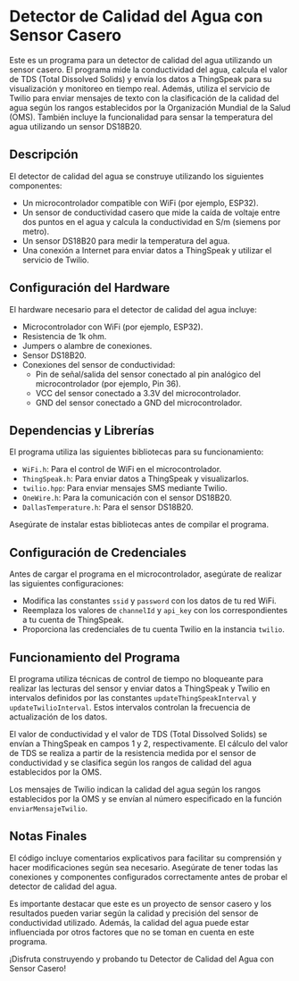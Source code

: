 # Detector de Calidad del Agua con Sensor Casero

Este es un programa para un detector de calidad del agua utilizando un sensor casero. El programa mide la conductividad del agua, calcula el valor de TDS (Total Dissolved Solids) y envía los datos a ThingSpeak para su visualización y monitoreo en tiempo real. Además, utiliza el servicio de Twilio para enviar mensajes de texto con la clasificación de la calidad del agua según los rangos establecidos por la Organización Mundial de la Salud (OMS). También incluye la funcionalidad para sensar la temperatura del agua utilizando un sensor DS18B20.

## Descripción

El detector de calidad del agua se construye utilizando los siguientes componentes:

- Un microcontrolador compatible con WiFi (por ejemplo, ESP32).
- Un sensor de conductividad casero que mide la caída de voltaje entre dos puntos en el agua y calcula la conductividad en S/m (siemens por metro).
- Un sensor DS18B20 para medir la temperatura del agua.
- Una conexión a Internet para enviar datos a ThingSpeak y utilizar el servicio de Twilio.

## Configuración del Hardware

El hardware necesario para el detector de calidad del agua incluye:

- Microcontrolador con WiFi (por ejemplo, ESP32).
- Resistencia de 1k ohm.
- Jumpers o alambre de conexiones.
- Sensor DS18B20.
- Conexiones del sensor de conductividad:
  - Pin de señal/salida del sensor conectado al pin analógico del microcontrolador (por ejemplo, Pin 36).
  - VCC del sensor conectado a 3.3V del microcontrolador.
  - GND del sensor conectado a GND del microcontrolador.

## Dependencias y Librerías

El programa utiliza las siguientes bibliotecas para su funcionamiento:

- `WiFi.h`: Para el control de WiFi en el microcontrolador.
- `ThingSpeak.h`: Para enviar datos a ThingSpeak y visualizarlos.
- `twilio.hpp`: Para enviar mensajes SMS mediante Twilio.
- `OneWire.h`: Para la comunicación con el sensor DS18B20.
- `DallasTemperature.h`: Para el sensor DS18B20.

Asegúrate de instalar estas bibliotecas antes de compilar el programa.

## Configuración de Credenciales

Antes de cargar el programa en el microcontrolador, asegúrate de realizar las siguientes configuraciones:

- Modifica las constantes `ssid` y `password` con los datos de tu red WiFi.
- Reemplaza los valores de `channelId` y `api_key` con los correspondientes a tu cuenta de ThingSpeak.
- Proporciona las credenciales de tu cuenta Twilio en la instancia `twilio`.

## Funcionamiento del Programa

El programa utiliza técnicas de control de tiempo no bloqueante para realizar las lecturas del sensor y enviar datos a ThingSpeak y Twilio en intervalos definidos por las constantes `updateThingSpeakInterval` y `updateTwilioInterval`. Estos intervalos controlan la frecuencia de actualización de los datos.

El valor de conductividad y el valor de TDS (Total Dissolved Solids) se envían a ThingSpeak en campos 1 y 2, respectivamente. El cálculo del valor de TDS se realiza a partir de la resistencia medida por el sensor de conductividad y se clasifica según los rangos de calidad del agua establecidos por la OMS.

Los mensajes de Twilio indican la calidad del agua según los rangos establecidos por la OMS y se envían al número especificado en la función `enviarMensajeTwilio`.

## Notas Finales

El código incluye comentarios explicativos para facilitar su comprensión y hacer modificaciones según sea necesario. Asegúrate de tener todas las conexiones y componentes configurados correctamente antes de probar el detector de calidad del agua.

Es importante destacar que este es un proyecto de sensor casero y los resultados pueden variar según la calidad y precisión del sensor de conductividad utilizado. Además, la calidad del agua puede estar influenciada por otros factores que no se toman en cuenta en este programa.

¡Disfruta construyendo y probando tu Detector de Calidad del Agua con Sensor Casero!